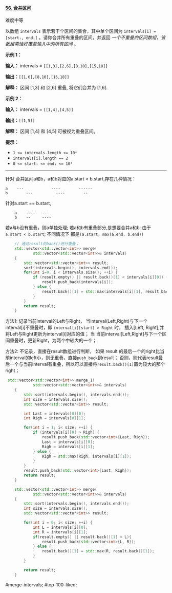 #### [56. 合并区间](https://leetcode.cn/problems/merge-intervals/)

难度中等

以数组 `intervals` 表示若干个区间的集合，其中单个区间为 `intervals[i] = [startᵢ, endᵢ]` 。请你合并所有重叠的区间，并返回 _一个不重叠的区间数组，该数组需恰好覆盖输入中的所有区间_ 。

**示例 1：**

**输入：** intervals = `[[1,3],[2,6],[8,10],[15,18]]`

**输出：**`[[1,6],[8,10],[15,18]]`

**解释：** 区间 \[1,3] 和 \[2,6] 重叠, 将它们合并为 \[1,6].

**示例 2：**

**输入：** intervals = `[[1,4],[4,5]]`

**输出：**`[[1,5]]`

**解释：** 区间 \[1,4] 和 \[4,5] 可被视为重叠区间。

**提示：**

-   `1 <= intervals.length <= 10⁴`
-   `intervals[i].length == 2`
-   `0 <= startᵢ <= endᵢ <= 10⁴`
---- ----
针对 合并区间a和b，a和b对应的a.start < b.start,存在几种情况：
```
a    ---            ----        ------
b        ---          ----        --
```
针对a.start == b.start,
```
    a    ----   --
    b    --     ----
```
若a与b没有重叠，则a单独处理;
若a和b有重叠部分,是想要合并a和b:
由于`a.start < b.start`; 不同情况下 都是`(a.start, max(a.end, b.end))`
```cpp
    // 通过result的back()进行重叠；
    std::vector<std::vector<int>> merge(
            std::vector<std::vector<int>>& intervals)
    {
        std::vector<std::vector<int>> result;
        sort(intervals.begin(), intervals.end());
        for(int i=0; i < intervals.size(); ++i) {
            if (result.empty() || result.back()[1] < intervals[i][0]) {
                result.push_back(intervals[i]);
            } else {
                result.back()[1] = std::max(intervals[i][1], result.back()[1]);
            }
        }
        return result;
    }
```
方法1:
记录当前interval的Left与Right，
当interval(Left,Right)与下一个interval[i]不重叠时，即 `interval[i][start] > Right` 时，
 插入[Left, Right];并将Left与Right更新为interval[i]对应的值；
当 当前interval[Left,Right]与下一个区间重叠时，更新Right，为两个中较大的一个；

方法2:
不记录，直接在result数组进行判断，
如果 result 的最后一个的right比当前interval的left小，则无重叠，直接`push_back`到result；
否则，则代表result最后一个与当前interval有重叠，所以可以直接将`result.back()[1]`置为较大的那个right；
```cpp
 std::vector<std::vector<int>> merge_1(
            std::vector<std::vector<int>>& intervals) 
    {
        std::sort(intervals.begin(), intervals.end());
        int size = intervals.size();
        std::vector<std::vector<int>> result;

        int Last = intervals[0][0];
        int Righ = intervals[0][1];

        for(int i = 1; i< size; ++i) {
            if (intervals[i][0] > Righ) {
                result.push_back(std::vector<int>{Last, Righ});
                Last = intervals[i][0];
                Righ = intervals[i][1];
            } else {
                Righ = std::max(Righ, intervals[i][1]);
            }
        }
        result.push_back(std::vector<int>{Last, Righ});
        return result;
    }
```



```cpp
    std::vector<std::vector<int>> merge(
            std::vector<std::vector<int>>& intervals) 
    {
        std::sort(intervals.begin(), intervals.end());
        int size = intervals.size();
        std::vector<std::vector<int>> result;

        for(int i = 0; i< size; ++i) {
            int L = intervals[i][0];
            int R = intervals[i][1];
            if(result.empty() || result.back()[1] < L){
                result.push_back(std::vector<int>{L, R});
            } else {
                result.back()[1] = std::max(R, result.back()[1]);
            }
        }

        return result;
    }
```
#merge-intervals; #top-100-liked;

